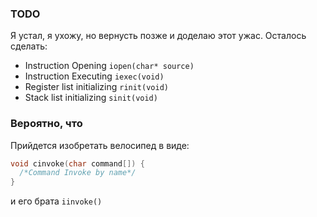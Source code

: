 ### TODO
Я устал, я ухожу, но вернусть позже и доделаю этот ужас.
Осталось сделать:
 - Instruction Opening ```iopen(char* source)```
 - Instruction Executing ```iexec(void)```
 - Register list initializing ```rinit(void)```
 - Stack list initializing ```sinit(void)```

### Вероятно, что
Прийдется изобретать велосипед в виде:
```cpp
void cinvoke(char command[]) {
  /*Command Invoke by name*/
}
```
и его брата ```iinvoke()```
